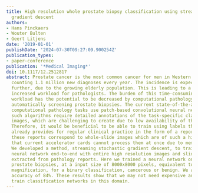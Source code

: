 ```yaml
---
title: High resolution whole prostate biopsy classification using streaming stochastic
  gradient descent
authors:
- Hans Pinckaers
- Wouter Bulten
- Geert Litjens
date: '2019-01-01'
publishDate: '2024-07-30T09:27:09.900254Z'
publication_types:
- paper-conference
publication: '*Medical Imaging*'
doi: 10.1117/12.2512817
abstract: Prostate cancer is the most common cancer for men in Western countries,
  counting 1.1 million new diagnoses every year. The incidence is expected to increase
  further, due to the growing elderly population. This is leading to a significantly
  increased workload for pathologists. The burden of this time-consuming and repetitive
  workload has the potential to be decreased by computational pathology, e.g., by
  automatically screening prostate biopsies. The current state-of-the-art in many
  computational pathology tasks use patch-based convolutional neural networks. Developing
  such algorithms require detailed annotations of the task-specific classes on whole-slide
  images, which are challenging to create due to low availability of the pathologists.
  Therefore, it would be beneficial to be able to train using labels the pathologist
  already provides for regular clinical practice in the form of a report. However,
  these reports correspond to whole-slide images which are of such a high resolution
  that current accelerator cards cannot process them at once due to memory constraints.
  We developed a method, streaming stochastic gradient descent, to train a convolutional
  neural network end-to-end with entire high resolution images and slide-level labels
  extracted from pathology reports. Here we trained a neural network on 2812 whole
  prostate biopsies, at a input size of 8000x8000 pixels, equivalent to 50x total
  magnification, for a binary classification, cancerous or benign. We achieved an
  accuracy of 84%. These results show that we may not need expensive annotations to
  train classification networks in this domain.
---
```

